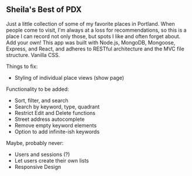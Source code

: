 ## Sheila's Best of PDX


Just a little collection of some of my favorite places in Portland. When people come to visit, I'm always at a loss for recommendations, so this is a place I can record not only those, but spots I like and often forget about. Add your own!
 This app was built with Node.js, MongoDB, Mongoose, Express, and React, and adheres to RESTful architecture and the MVC file structure. Vanilla CSS.

Things to fix:
- Styling of individual place views (show page)

Functionality to be added:
- Sort, filter, and search
- Search by keyword, type, quadrant
- Restrict Edit and Delete functions
- Street address autocomplete
- Remove empty keyword elements
- Option to add infinite-ish keywords

Maybe, probably never:
- Users and sessions (?)
- Let users create their own lists
- Responsive Design